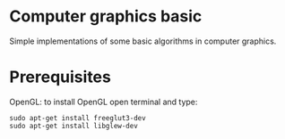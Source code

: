 # Computer graphics basic
Simple implementations of some basic algorithms in computer graphics.

# Prerequisites
OpenGL: to install OpenGL open terminal and type:
```
sudo apt-get install freeglut3-dev
sudo apt-get install libglew-dev
```
